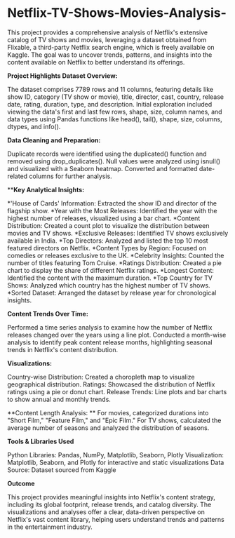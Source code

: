 # Netflix-TV-Shows-Movies-Analysis-
This project provides a comprehensive analysis of Netflix's extensive catalog of TV shows and movies, leveraging a dataset obtained from Flixable, a third-party Netflix search engine, which is freely available on Kaggle. The goal was to uncover trends, patterns, and insights into the content available on Netflix to better understand its offerings.

**Project Highlights
Dataset Overview:**

The dataset comprises 7789 rows and 11 columns, featuring details like show ID, category (TV show or movie), title, director, cast, country, release date, rating, duration, type, and description.
Initial exploration included viewing the data's first and last few rows, shape, size, column names, and data types using Pandas functions like head(), tail(), shape, size, columns, dtypes, and info().

**Data Cleaning and Preparation:**

Duplicate records were identified using the duplicated() function and removed using drop_duplicates().
Null values were analyzed using isnull() and visualized with a Seaborn heatmap.
Converted and formatted date-related columns for further analysis.

****Key Analytical Insights:**

*'House of Cards' Information: Extracted the show ID and director of the flagship show.
*Year with the Most Releases: Identified the year with the highest number of releases, visualized using a bar chart.
*Content Distribution: Created a count plot to visualize the distribution between movies and TV shows.
*Exclusive Releases: Identified TV shows exclusively available in India.
*Top Directors: Analyzed and listed the top 10 most featured directors on Netflix.
*Content Types by Region: Focused on comedies or releases exclusive to the UK.
*Celebrity Insights: Counted the number of titles featuring Tom Cruise.
*Ratings Distribution: Created a pie chart to display the share of different Netflix ratings.
*Longest Content: Identified the content with the maximum duration.
*Top Country for TV Shows: Analyzed which country has the highest number of TV shows.
*Sorted Dataset: Arranged the dataset by release year for chronological insights.

**Content Trends Over Time:**

Performed a time series analysis to examine how the number of Netflix releases changed over the years using a line plot.
Conducted a month-wise analysis to identify peak content release months, highlighting seasonal trends in Netflix's content distribution.

**Visualizations:**

Country-wise Distribution: Created a choropleth map to visualize geographical distribution.
Ratings: Showcased the distribution of Netflix ratings using a pie or donut chart.
Release Trends: Line plots and bar charts to show annual and monthly trends.

**Content Length Analysis:
**
For movies, categorized durations into "Short Film," "Feature Film," and "Epic Film."
For TV shows, calculated the average number of seasons and analyzed the distribution of seasons.

**Tools & Libraries Used**

Python Libraries: Pandas, NumPy, Matplotlib, Seaborn, Plotly
Visualization: Matplotlib, Seaborn, and Plotly for interactive and static visualizations
Data Source: Dataset sourced from Kaggle

**Outcome**

This project provides meaningful insights into Netflix's content strategy, including its global footprint, release trends, and catalog diversity. The visualizations and analyses offer a clear, data-driven perspective on Netflix's vast content library, helping users understand trends and patterns in the entertainment industry.

